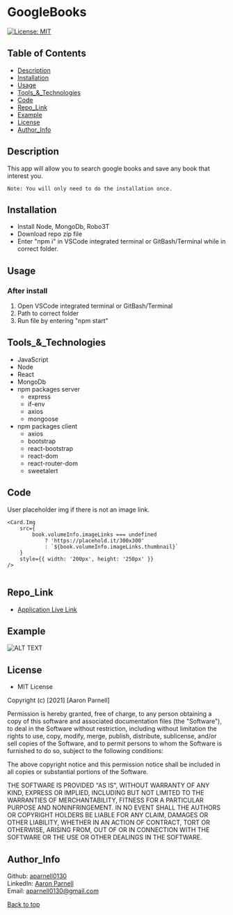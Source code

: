 # GoogleBooks
[![License: MIT](https://img.shields.io/badge/License-MIT-yellow.svg)](https://opensource.org/licenses/MIT)
  
  ## Table of Contents
  - [Description](#Description)
  - [Installation](#Installation)
  - [Usage](#Usage)
  - [Tools_&_Technologies](#Tools_&_Technologies)
  - [Code](#Code)
  - [Repo_Link](#Repo_Link)
  - [Example](#Example)
  - [License](#License)
  - [Author_Info](#Author_Info)

## Description
This app will allow you to search google books and save any book that interest you.

    Note: You will only need to do the installation once.

##  Installation
- Install Node, MongoDb, Robo3T
- Download repo zip file
- Enter "npm i" in VSCode integrated terminal or GitBash/Terminal while in correct folder.

## Usage
### After install 
1. Open VSCode integrated terminal or GitBash/Terminal
2. Path to correct folder
3. Run file by entering "npm start"

## Tools_&_Technologies
- JavaScript
- Node
- React
- MongoDb
- npm packages server
    - express
    - if-env
    - axios
    - mongoose
- npm packages client
    - axios
    - bootstrap
    - react-bootstrap
    - react-dom
    - react-router-dom
    - sweetalert

## Code
 User placeholder img if there is not an image link.
```JSX
<Card.Img
    src={
        book.volumeInfo.imageLinks === undefined
            ? 'https://placehold.it/300x300'
            : `${book.volumeInfo.imageLinks.thumbnail}`
    }
    style={{ width: '200px', height: '250px' }}
/>


```
## Repo_Link
- [Application Live Link](https://google-book5.herokuapp.com/)

## Example

![ALT TEXT](misc/img/demo.gif)

## License
- MIT License

Copyright (c) [2021] [Aaron Parnell]

Permission is hereby granted, free of charge, to any person obtaining a copy of this software and associated documentation files (the "Software"), to deal in the Software without restriction, including without limitation the rights to use, copy, modify, merge, publish, distribute, sublicense, and/or sell copies of the Software, and to permit persons to whom the Software is furnished to do so, subject to the following conditions:

The above copyright notice and this permission notice shall be included in all copies or substantial portions of the Software.

THE SOFTWARE IS PROVIDED "AS IS", WITHOUT WARRANTY OF ANY KIND, EXPRESS OR IMPLIED, INCLUDING BUT NOT LIMITED TO THE WARRANTIES OF MERCHANTABILITY, FITNESS FOR A PARTICULAR PURPOSE AND NONINFRINGEMENT. IN NO EVENT SHALL THE AUTHORS OR COPYRIGHT HOLDERS BE LIABLE FOR ANY CLAIM, DAMAGES OR OTHER LIABILITY, WHETHER IN AN ACTION OF CONTRACT, TORT OR OTHERWISE, ARISING FROM, OUT OF OR IN CONNECTION WITH THE SOFTWARE OR THE USE OR OTHER DEALINGS IN THE SOFTWARE. 

## Author_Info
  Github: [aparnell0130](https://github.com/aparnell0130)  
  LinkedIn: [Aaron Parnell](https://www.linkedin.com/in/aaron-parnell-1ab4661b3/)  
  Email: aparnell0130@gmail.com

[Back to top](#GoogleBooks)